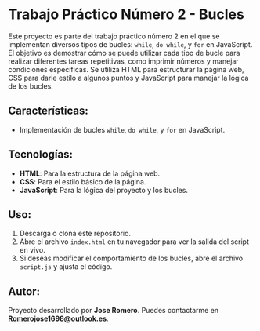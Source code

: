 # Trabajo Práctico Número 2 - Bucles

Este proyecto es parte del trabajo práctico número 2 en el que se implementan diversos tipos de bucles: `while`, `do while`, y `for` en JavaScript. El objetivo es demostrar cómo se puede utilizar cada tipo de bucle para realizar diferentes tareas repetitivas, como imprimir números y manejar condiciones específicas. Se utiliza HTML para estructurar la página web, CSS para darle estilo a algunos puntos y JavaScript para manejar la lógica de los bucles.

## Características:
- Implementación de bucles `while`, `do while`, y `for` en JavaScript.

## Tecnologías:
- **HTML**: Para la estructura de la página web.
- **CSS**: Para el estilo básico de la página.
- **JavaScript**: Para la lógica del proyecto y los bucles.
## Uso:
1. Descarga o clona este repositorio.
2. Abre el archivo `index.html` en tu navegador para ver la salida del script en vivo.
3. Si deseas modificar el comportamiento de los bucles, abre el archivo `script.js` y ajusta el código.
## Autor:
Proyecto desarrollado por **Jose Romero**.
Puedes contactarme en **Romerojose1698@outlook.es**.
